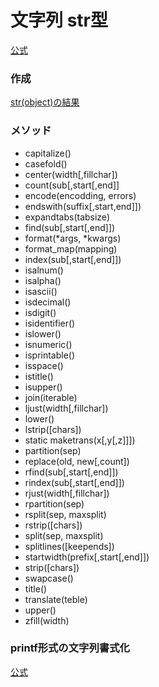 # 文字列 str型

[公式](https://docs.python.org/ja/3/library/stdtypes.html#str)

### 作成
[str(object)の結果]()
### メソッド
- capitalize()
- casefold()
- center(width\[,fillchar])
- count(sub\[,start\[,end]]
- encode(encodding, errors)
- endswith(suffix\[,start\,end]])
- expandtabs(tabsize)
- find(sub\[,start\[,end]])
- format(*args, *kwargs)
- format_map(mapping)
- index(sub\[,start\[,end]])
- isalnum()
- isalpha()
- isascii()
- isdecimal()
- isdigit()
- isidentifier()
- islower()
- isnumeric()
- isprintable()
- isspace()
- istitle()
- isupper()
- join(iterable)
- ljust(width\[,fillchar])
- lower()
- lstrip(\[chars])
- static maketrans(x\[,y\[,z]]])
- partition(sep)
- replace(old, new\[,count])
- rfind(sub\[,start\[,end]])
- rindex(sub\[,start\[,end]])
- rjust(width\[,fillchar])
- rpartition(sep)
- rsplit(sep, maxsplit)
- rstrip(\[chars])
- split(sep, maxsplit)
- splitlines(\[keepends])
- startwidth(prefix\[,start\[,end]])
- strip(\[chars])
- swapcase()
- title()
- translate(teble)
- upper()
- zfill(width)

### printf形式の文字列書式化
[公式](https://docs.python.org/ja/3/library/stdtypes.html#printf-style-string-formatting)
